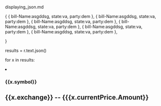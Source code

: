 displaying_json.md

{
	{
		bill-Name:asgddsg,
		state:va,
		party:dem
	},
	{
		bill-Name:asgddsg,
		state:va,
		party:dem
	},
	{
		bill-Name:asgddsg,
		state:va,
		party:dem
	},
	{
		bill-Name:asgddsg,
		state:va,
		party:dem
	},
	{
		bill-Name:asgddsg,
		state:va,
		party:dem
	},
	{
		bill-Name:asgddsg,
		state:va,
		party:dem
	},

}

results = r.text.json()

for x in results:





<li>
	<h3>{{x.symbol}}</h3>
	<h2>{{x.exchange}} -- {{{x.currentPrice.Amount}}</h2>
</li>